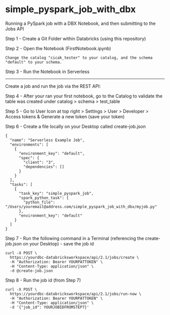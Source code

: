# simple_pyspark_job_with_dbx
Running a PySpark job with a DBX Notebook, and then submitting to the Jobs API


Step 1 - Create a Git Folder within Databricks (using this repository)

Step 2 - Open the Notebook (FirstNotebook.ipynb)
```
Change the catalog "cicak_tester" to your catalog, and the schema "default" to your schema. 
```
Step 3 - Run the Notebook in Serverless


-----
Create a job and run the job via the REST API:

Step 4 - After your ran your first notebook, go to the Catalog to validate the table was created under catalog > schema > test_table

Step 5 - Go to User Icon at top right > Settings > User > Developer > Access tokens & Generate a new token (save your token)

Step 6 - Create a file locally on your Desktop called create-job.json
```
{
  "name": "Serverless Example Job",
  "environments": [
    {
      "environment_key": "default",
      "spec": {
        "client": "3",
        "dependencies": []
      }
    }
  ],
  "tasks": [
    {
      "task_key": "simple_pyspark_job",
      "spark_python_task": {
        "python_file": "/Users/youremail@address.com/simple_pyspark_job_with_dbx/myjob.py"
      },
      "environment_key": "default"
    }
  ]
}
```


Step 7 - Run the following command in a Terminal (referencing the create-job.json on your Desktop) - save the job id
```
curl -X POST \                                                                        
  https://yourdbc-databricksworkspace/api/2.1/jobs/create \ 
  -H "Authorization: Bearer YOURPATTOKEN" \
  -H "Content-Type: application/json" \
  -d @create-job.json
```

Step 8 - Run the job id (from Step 7)
```
curl -X POST \                                                                        
  https://yourdbc-databricksworkspace/api/2.1/jobs/run-now \
  -H "Authorization: Bearer YOURPATTOKEN" \
  -H "Content-Type: application/json" \
  -d '{"job_id": YOURJOBIDFROMSTEP7}' 
```
